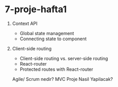 # 7-proje-hafta1

1. Context API
   - Global state management
   - Connecting state to component
2. Client-side routing
   - Client-side routing vs. server-side routing
   - React-router
   - Protected routes with React-router
   
   
   Agile/ Scrum nedir?
   MVC
   Proje Nasil Yapilacak?
